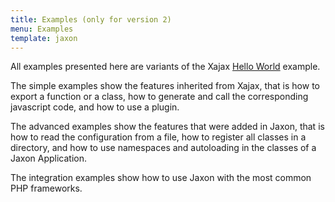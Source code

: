 ```yaml
---
title: Examples (only for version 2)
menu: Examples
template: jaxon
---
```


All examples presented here are variants of the Xajax [Hello World](https://github.com/Xajax/Xajax/blob/master/examples/helloworld.php?target=_blank) example.

The simple examples show the features inherited from Xajax, that is how to export a function or a class, how to generate and call the corresponding javascript code, and how to use a plugin.

The advanced examples show the features that were added in Jaxon, that is how to read the configuration from a file, how to register all classes in a directory, and how to use namespaces and autoloading in the classes of a Jaxon Application.

The integration examples show how to use Jaxon with the most common PHP frameworks.
